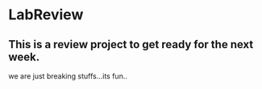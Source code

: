 # LabReview
## This is a review project to get ready for the next week.

we are just breaking stuffs...its fun..

